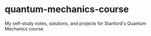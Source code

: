 # quantum-mechanics-course
My self-study notes, solutions, and projects for Stanford's Quantum Mechanics course.
